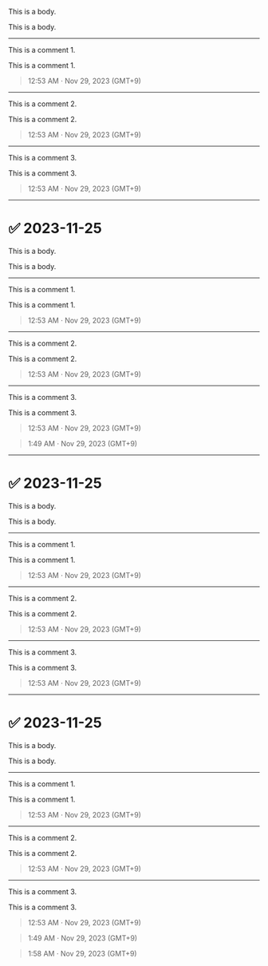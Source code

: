 This is a body.

This is a body.

---

This is a comment 1.

This is a comment 1.

> 12:53 AM · Nov 29, 2023 (GMT+9)

---

This is a comment 2.

This is a comment 2.

> 12:53 AM · Nov 29, 2023 (GMT+9)

---

This is a comment 3.

This is a comment 3.

> 12:53 AM · Nov 29, 2023 (GMT+9)

---

# ✅ 2023-11-25
This is a body.

This is a body.

---

This is a comment 1.

This is a comment 1.

> 12:53 AM · Nov 29, 2023 (GMT+9)

---

This is a comment 2.

This is a comment 2.

> 12:53 AM · Nov 29, 2023 (GMT+9)

---

This is a comment 3.

This is a comment 3.

> 12:53 AM · Nov 29, 2023 (GMT+9)


> 1:49 AM · Nov 29, 2023 (GMT+9)

---

# ✅ 2023-11-25
This is a body.

This is a body.

---

This is a comment 1.

This is a comment 1.

> 12:53 AM · Nov 29, 2023 (GMT+9)

---

This is a comment 2.

This is a comment 2.

> 12:53 AM · Nov 29, 2023 (GMT+9)

---

This is a comment 3.

This is a comment 3.

> 12:53 AM · Nov 29, 2023 (GMT+9)

---

# ✅ 2023-11-25
This is a body.

This is a body.

---

This is a comment 1.

This is a comment 1.

> 12:53 AM · Nov 29, 2023 (GMT+9)

---

This is a comment 2.

This is a comment 2.

> 12:53 AM · Nov 29, 2023 (GMT+9)

---

This is a comment 3.

This is a comment 3.

> 12:53 AM · Nov 29, 2023 (GMT+9)


> 1:49 AM · Nov 29, 2023 (GMT+9)


> 1:58 AM · Nov 29, 2023 (GMT+9)
